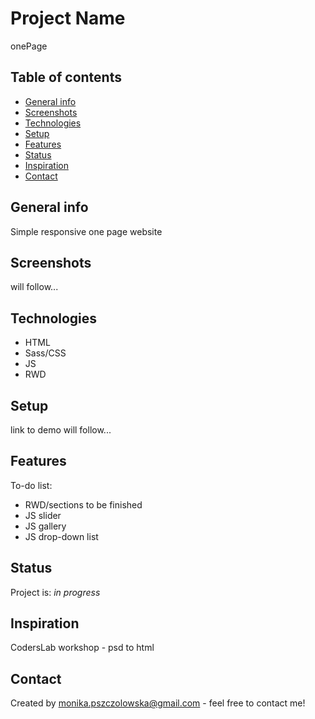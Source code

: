 # Project Name
onePage

## Table of contents
* [General info](#general-info)
* [Screenshots](#screenshots)
* [Technologies](#technologies)
* [Setup](#setup)
* [Features](#features)
* [Status](#status)
* [Inspiration](#inspiration)
* [Contact](#contact)

## General info
Simple responsive one page website 

## Screenshots
will follow...

## Technologies
* HTML
* Sass/CSS
* JS
* RWD

## Setup
link to demo will follow...

## Features
To-do list:
* RWD/sections to be finished
* JS slider
* JS gallery
* JS drop-down list

## Status
Project is: _in progress_

## Inspiration
CodersLab workshop - psd to html

## Contact
Created by monika.pszczolowska@gmail.com - feel free to contact me!
